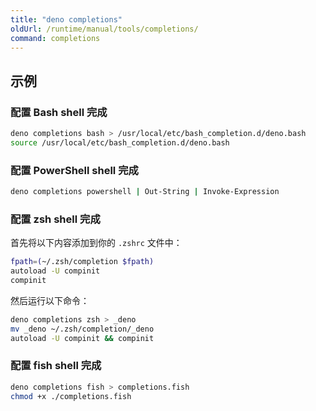 ```yaml
---
title: "deno completions"
oldUrl: /runtime/manual/tools/completions/
command: completions
---
```


## 示例

### 配置 Bash shell 完成

```bash
deno completions bash > /usr/local/etc/bash_completion.d/deno.bash
source /usr/local/etc/bash_completion.d/deno.bash
```

### 配置 PowerShell shell 完成

```bash
deno completions powershell | Out-String | Invoke-Expression
```

### 配置 zsh shell 完成

首先将以下内容添加到你的 `.zshrc` 文件中：

```bash
fpath=(~/.zsh/completion $fpath)
autoload -U compinit
compinit
```

然后运行以下命令：

```bash
deno completions zsh > _deno
mv _deno ~/.zsh/completion/_deno
autoload -U compinit && compinit
```

### 配置 fish shell 完成

```bash
deno completions fish > completions.fish
chmod +x ./completions.fish
```
